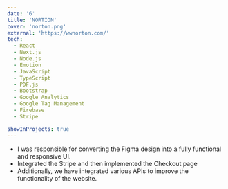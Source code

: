 ```yaml
---
date: '6'
title: 'NORTION'
cover: 'norton.png'
external: 'https://wwnorton.com/'
tech:
  - React
  - Next.js
  - Node.js
  - Emotion
  - JavaScript
  - TypeScript
  - PDF.js
  - Bootstrap
  - Google Analytics
  - Google Tag Management
  - Firebase
  - Stripe

showInProjects: true
---
```


- I was responsible for converting the Figma design into a fully functional and responsive UI.
- Integrated the Stripe and then implemented the Checkout page
- Additionally, we have integrated various APIs to improve the functionality of the website.
